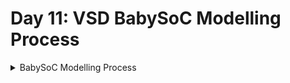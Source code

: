 # Day 11: VSD BabySoC Modelling Process

<details>
  <summary> BabySoC Modelling Process </summary>  

* We adjust the digital output value, either by increasing or decreasing it, and then feed it to the DAC model to observe the changes SoC output.

### 1. Script to install the packages.

* vsdbabysoc.v (Top-Level SoC Module)
```
   $ sudo apt install make python python3 python3-pip git iverilog gtkwave docker.io
   $ sudo chmod 666 /var/run/docker.sock
   $ cd ~
   # Install virtual environment package if not already available
   $ sudo apt install python3-venv -y
   # Create a virtual environment
   $ python3 -m venv myenv
   # Activate it virtual env
   $ source myenv/bin/activate
   # Installing the package
   $ pip install pyyaml click sandpiper-saas

```

### 2. Cloning the VSDBabySoC repository
```
$ cd ~
$ git clone https://github.com/manili/VSDBabySoC.git
```

### 3. Make the `pre_synth_sim.vcd`:
```
$ cd VSDBabySoC
$ sandpiper-saas -i ./src/module/*.tlv -o rvmyth.v --bestsv --noline -p verilog --outdir ./src/module/
```
![img1](https://github.com/Dhruvid98/SFAL-VSD-SoC-Design/blob/main/Day%2011/Images/img1.png)  

Run the following command to perform a **pre-synthesis simulation**:  
```
iverilog -o output/pre_synth_sim.out -DPRE_SYNTH_SIM  src/module/testbench.v
    -I src/include -I src/module 
cd output/pre_synth_sim
./pre_synth_sim.out
```
* The simulation result is stored in `output/pre_synth_sim` directory i.e. `pre_synth_sim.vcd`
* -DPRE_SYNTH_SIM: Defines the PRE_SYNTH_SIM macro for conditional compilation in the testbench.
  
![img2](https://github.com/Dhruvid98/SFAL-VSD-SoC-Design/blob/main/Day%2011/Images/img2.png)

### 4. Analyzing `pre_synth_sim.vcd` waveforms in gtkwave by following the command:
```
$ gtkwave output/pre_synth_sim/pre_synth_sim.vcd
```

![img3](https://github.com/Dhruvid98/SFAL-VSD-SoC-Design/blob/main/Day%2011/Images/img3.png)

The following signals are displayed.
* CLK: This is the input CLK signal of the RVMYTH core.
    * This signal comes from the PLL, originally.

* reset: This is the input reset signal of the RVMYTH core.
    * This signal comes from an external source, originally.
* OUT: This is the output OUT signal of the VSDBabySoC module. 
* RV_TO_DAC[9:0]: This is the 10-bit output [9:0] OUT port of the RVMYTH core.
    * This port comes from the RVMYTH register originally.
* OUT: This is a real datatype wire that can simulate analog values.
    * It is the output wire real OUT signal of the **DAC module**. This signal originates from the DAC.
* The synthesis process does not support real variables, so we must use the simple wire datatype for the vsdbabysoc.OUT instead. The iverilog simulator always treats wire as a digital signal. As a result, we can not see the analog output via vsdbabysoc.OUT port, and we need to **use dac.OUT** (which is a real datatype) instead.
* To view the signal as analog, set its Data Format to Analog

### Module Descriptions
<details> <summary> vsdbabysoc.v (Top-Level SoC Module) </summary>

* This is the top-level module that integrates the rvmyth, pll, and dac modules.
* [VSDBabySoC](https://github.com/manili/VSDBabySoC.git)
```
  - Inputs:
     - reset: Resets the core processor.
     - VCO_IN, ENb_CP, ENb_VCO, REF: PLL control signals.
     - VREFH: DAC reference voltage.
  - Outputs:
     - OUT: Analog output from DAC.
     - Connections:
     - RV_TO_DAC - A 10-bit bus that connects the RISC-V core output to the DAC input.
     - CLK - The clock signal generated by the PLL.
```
</details>

<details> <summary> rvmyth.v (RISC-V Core) </summary>

* Rvmyth module is a simple RISC-V based processor.
* The output is a 10-bit digital signal (OUT) to be converted by the DAC.
* [rvmyth](https://github.com/kunalg123/rvmyth/)

</details>

   </details>
